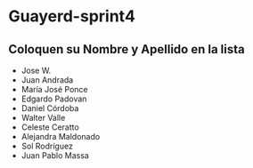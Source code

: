 # Guayerd-sprint4


Coloquen su Nombre y Apellido en la lista
------------------------------------------------
- Jose W.
- Juan Andrada
- María José Ponce
- Edgardo Padovan
- Daniel Córdoba
- Walter Valle
- Celeste Ceratto
- Alejandra Maldonado
- Sol Rodríguez
- Juan Pablo Massa

